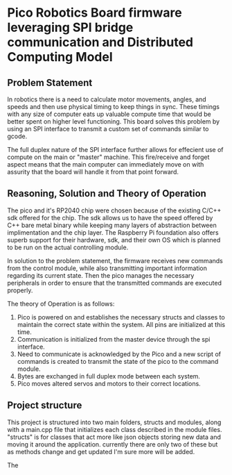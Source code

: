 # Pico Robotics Board firmware leveraging SPI bridge communication and Distributed Computing Model

## Problem Statement
In robotics there is a need to calculate motor movements, angles, and speeds and then use physical timing to keep things in sync. These timings with any size of computer eats up valuable compute time that would be better spent on higher level functioning. This board solves this problem by using an SPI interface to transmit a custom set of commands similar to gcode.

The full duplex nature of the SPI interface further allows for effecient use of compute on the main or "master" machine. This fire/receive and forget aspect means that the main computer can immediately move on with assurity that the board will handle it from that point forward. 

## Reasoning, Solution and Theory of Operation

The pico and it's RP2040 chip were chosen because of the existing C/C++ sdk offered for the chip. The sdk allows us to have the speed offered by C++ bare metal binary while keeping many layers of abstraction between implimentation and the chip layer. The Raspberry Pi foundation also offers superb support for their hardware, sdk, and their own OS which is planned to be run on the actual controlling module.

In solution to the problem statement, the firmware receives new commands from the control module, while also transmitting important information regarding its current state. Then the pico manages the necessary peripherals in order to ensure that the transmitted commands are executed properly. 

The theory of Operation is as follows: 
1. Pico is powered on and establishes the necessary structs and classes to maintain the correct state within the system. All pins are initialized at this time. 
2. Communication is initialized from the master device through the spi interface.
3. Need to communicate is acknowledged by the Pico and a new script of commands is created to transmit the state of the pico to the command module. 
4. Bytes are exchanged in full duplex mode between each system. 
5. Pico moves altered servos and motors to their correct locations.

## Project structure

This project is structured into two main folders, structs and modules, along with a main.cpp file that initializes each class described in the module files. "structs" is for classes that act more like json objects storing new data and moving it around the application. currently there are only two of these but as methods change and get updated I'm sure more will be added. 

The 